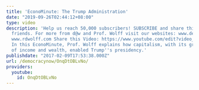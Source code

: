 ```yaml
---
title: 'EconoMinute: The Trump Administration'
date: "2019-09-26T02:44:12+08:00"
type: video
description: 'Help us reach 50,000 subscribers! SUBSCRIBE and share this video with
  friends. For more from d@w and Prof. Wolff visit our websites: www.democracyawork.info
  www.rdwolff.com Share this Video: https://www.youtube.com/edit?video_id=OnqDtOBLvNo
  In this EconoMinute, Prof. Wolff explains how capitalism, with its gross inequalities
  of income and wealth, enabled Trump''s presidency.'
publishdate: "2017-02-09T17:53:38.000Z"
url: /democracynow/OnqDtOBLvNo/
providers:
  youtube:
    id: OnqDtOBLvNo
---
```

